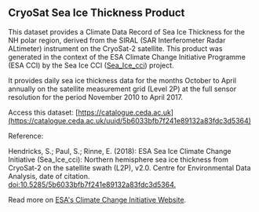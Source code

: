 ## CryoSat Sea Ice Thickness Product

This dataset provides a Climate Data Record of Sea Ice Thickness for the NH polar region, derived from the SIRAL (SAR Interferometer Radar ALtimeter) instrument on the CryoSat-2 satellite. This product was generated in the context of the ESA Climate Change Initiative Programme (ESA CCI) by the Sea Ice CCI ([Sea_Ice_cci](https://climate.esa.int/en/odp/#/project/sea-ice)) project.

It provides daily sea ice thickness data for the months October to April annually on the satellite measurement grid (Level 2P) at the full sensor resolution for the period November 2010 to April 2017.

Access this dataset: [https://catalogue.ceda.ac.uk](https://catalogue.ceda.ac.uk/uuid/5b6033bfb7f241e89132a83fdc3d5364)

Reference:

Hendricks, S.; Paul, S.; Rinne, E. (2018): ESA Sea Ice Climate Change Initiative (Sea_Ice_cci): Northern hemisphere sea ice thickness from CryoSat-2 on the satellite swath (L2P), v2.0. Centre for Environmental Data Analysis, date of citation. [doi:10.5285/5b6033bfb7f241e89132a83fdc3d5364.](http://dx.doi.org/10.5285/5b6033bfb7f241e89132a83fdc3d5364)


Read more on [ESA's Climate Change Initiative Website](https://climate.esa.int/en/projects/cmug/case-studies/new-dimension-cci-sea-ice-thickness-data-set/).
